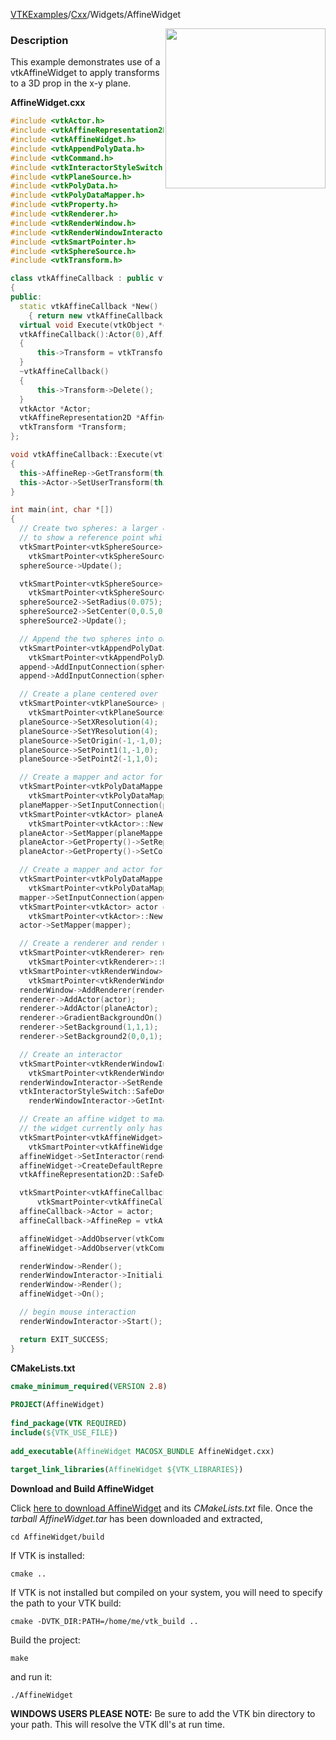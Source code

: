 [VTKExamples](/index/)/[Cxx](/Cxx)/Widgets/AffineWidget

<img align="right" src="https://github.com/lorensen/VTKExamples/blob/gh-pages/Testing/Baseline/Widgets/TestAffineWidget.png?raw=true" width="256" />

### Description
This example demonstrates use of a vtkAffineWidget to apply transforms to a 3D prop in the x-y plane.

**AffineWidget.cxx**
```c++
#include <vtkActor.h>
#include <vtkAffineRepresentation2D.h>
#include <vtkAffineWidget.h>
#include <vtkAppendPolyData.h>
#include <vtkCommand.h>
#include <vtkInteractorStyleSwitch.h>
#include <vtkPlaneSource.h>
#include <vtkPolyData.h>
#include <vtkPolyDataMapper.h>
#include <vtkProperty.h>
#include <vtkRenderer.h>
#include <vtkRenderWindow.h>
#include <vtkRenderWindowInteractor.h>
#include <vtkSmartPointer.h>
#include <vtkSphereSource.h>
#include <vtkTransform.h>

class vtkAffineCallback : public vtkCommand
{
public:
  static vtkAffineCallback *New()
    { return new vtkAffineCallback; }
  virtual void Execute(vtkObject *caller, unsigned long, void*);
  vtkAffineCallback():Actor(0),AffineRep(0)
  {
      this->Transform = vtkTransform::New();
  }
  ~vtkAffineCallback()
  {
      this->Transform->Delete();
  }
  vtkActor *Actor;
  vtkAffineRepresentation2D *AffineRep;
  vtkTransform *Transform;
};

void vtkAffineCallback::Execute(vtkObject*, unsigned long vtkNotUsed(event), void*)
{
  this->AffineRep->GetTransform(this->Transform);
  this->Actor->SetUserTransform(this->Transform);
}

int main(int, char *[])
{
  // Create two spheres: a larger one and a smaller one on top of the larger one
  // to show a reference point while rotating
  vtkSmartPointer<vtkSphereSource> sphereSource =
    vtkSmartPointer<vtkSphereSource>::New();
  sphereSource->Update();

  vtkSmartPointer<vtkSphereSource> sphereSource2 =
    vtkSmartPointer<vtkSphereSource>::New();
  sphereSource2->SetRadius(0.075);
  sphereSource2->SetCenter(0,0.5,0);
  sphereSource2->Update();

  // Append the two spheres into one vtkPolyData
  vtkSmartPointer<vtkAppendPolyData> append =
    vtkSmartPointer<vtkAppendPolyData>::New();
  append->AddInputConnection(sphereSource->GetOutputPort());
  append->AddInputConnection(sphereSource2->GetOutputPort());

  // Create a plane centered over the larger sphere with 4x4 sub sections
  vtkSmartPointer<vtkPlaneSource> planeSource =
    vtkSmartPointer<vtkPlaneSource>::New();
  planeSource->SetXResolution(4);
  planeSource->SetYResolution(4);
  planeSource->SetOrigin(-1,-1,0);
  planeSource->SetPoint1(1,-1,0);
  planeSource->SetPoint2(-1,1,0);

  // Create a mapper and actor for the plane: show it as a wireframe
  vtkSmartPointer<vtkPolyDataMapper> planeMapper =
    vtkSmartPointer<vtkPolyDataMapper>::New();
  planeMapper->SetInputConnection(planeSource->GetOutputPort());
  vtkSmartPointer<vtkActor> planeActor =
    vtkSmartPointer<vtkActor>::New();
  planeActor->SetMapper(planeMapper);
  planeActor->GetProperty()->SetRepresentationToWireframe();
  planeActor->GetProperty()->SetColor(1,0,0);

  // Create a mapper and actor for the spheres
  vtkSmartPointer<vtkPolyDataMapper> mapper =
    vtkSmartPointer<vtkPolyDataMapper>::New();
  mapper->SetInputConnection(append->GetOutputPort());
  vtkSmartPointer<vtkActor> actor =
    vtkSmartPointer<vtkActor>::New();
  actor->SetMapper(mapper);

  // Create a renderer and render window
  vtkSmartPointer<vtkRenderer> renderer =
    vtkSmartPointer<vtkRenderer>::New();
  vtkSmartPointer<vtkRenderWindow> renderWindow =
    vtkSmartPointer<vtkRenderWindow>::New();
  renderWindow->AddRenderer(renderer);
  renderer->AddActor(actor);
  renderer->AddActor(planeActor);
  renderer->GradientBackgroundOn();
  renderer->SetBackground(1,1,1);
  renderer->SetBackground2(0,0,1);

  // Create an interactor
  vtkSmartPointer<vtkRenderWindowInteractor> renderWindowInteractor =
    vtkSmartPointer<vtkRenderWindowInteractor>::New();
  renderWindowInteractor->SetRenderWindow(renderWindow);
  vtkInteractorStyleSwitch::SafeDownCast(
    renderWindowInteractor->GetInteractorStyle())->SetCurrentStyleToTrackballCamera();

  // Create an affine widget to manipulate the actor
  // the widget currently only has a 2D representation and therefore applies transforms in the X-Y plane only
  vtkSmartPointer<vtkAffineWidget> affineWidget =
    vtkSmartPointer<vtkAffineWidget>::New();
  affineWidget->SetInteractor(renderWindowInteractor);
  affineWidget->CreateDefaultRepresentation();
  vtkAffineRepresentation2D::SafeDownCast(affineWidget->GetRepresentation())->PlaceWidget(actor->GetBounds());

  vtkSmartPointer<vtkAffineCallback> affineCallback =
      vtkSmartPointer<vtkAffineCallback>::New();
  affineCallback->Actor = actor;
  affineCallback->AffineRep = vtkAffineRepresentation2D::SafeDownCast(affineWidget->GetRepresentation());

  affineWidget->AddObserver(vtkCommand::InteractionEvent,affineCallback);
  affineWidget->AddObserver(vtkCommand::EndInteractionEvent,affineCallback);

  renderWindow->Render();
  renderWindowInteractor->Initialize();
  renderWindow->Render();
  affineWidget->On();

  // begin mouse interaction
  renderWindowInteractor->Start();

  return EXIT_SUCCESS;
}
```
**CMakeLists.txt**
```cmake
cmake_minimum_required(VERSION 2.8)
 
PROJECT(AffineWidget)
 
find_package(VTK REQUIRED)
include(${VTK_USE_FILE})
 
add_executable(AffineWidget MACOSX_BUNDLE AffineWidget.cxx)
 
target_link_libraries(AffineWidget ${VTK_LIBRARIES})
```

**Download and Build AffineWidget**

Click [here to download AffineWidget](https://github.com/lorensen/VTKWikiExamplesTarballs/raw/master/AffineWidget.tar) and its *CMakeLists.txt* file.
Once the *tarball AffineWidget.tar* has been downloaded and extracted,
```
cd AffineWidget/build 
```
If VTK is installed:
```
cmake ..
```
If VTK is not installed but compiled on your system, you will need to specify the path to your VTK build:
```
cmake -DVTK_DIR:PATH=/home/me/vtk_build ..
```
Build the project:
```
make
```
and run it:
```
./AffineWidget
```
**WINDOWS USERS PLEASE NOTE:** Be sure to add the VTK bin directory to your path. This will resolve the VTK dll's at run time.

